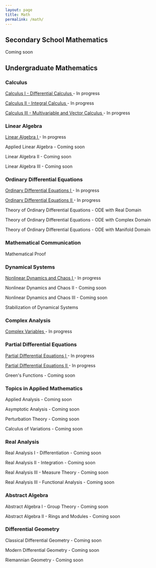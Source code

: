 ```yaml
---
layout: page
title: Math
permalink: /math/
---
```


## Secondary School Mathematics

Coming soon

## Undergraduate Mathematics
### Calculus
<a class="page-link" href="/calculus-I/"> Calculus I - Differential Calculus </a> - In progress

<a class="page-link" href="/calculus-II/"> Calculus II - Integral Calculus </a> - In progress

<a class="page-link" href="/calculus-III/"> Calculus III - Multivariable and Vector Calculus </a> - In progress

### Linear Algebra
<a class="page-link" href="/linear-algebra-I/"> Linear Algebra I </a> - In progress

Applied Linear Algebra - Coming soon
<!--- <a class="page-link" href="/appl-lin-alg/"> Applied Linear Algebra </a> - In progress --->

Linear Algebra II - Coming soon
<!--- <a class="page-link" href="/linear-algebra-II/"> Linear Algebra II </a> - In progress --->

Linear Algebra III - Coming soon
<!--- <a class="page-link" href="/linear-algebra-III/"> Linear Algebra III </a> - In progress --->

### Ordinary Differential Equations
<a class="page-link" href="/ode-I/"> Ordinary Differential Equations I  </a> - In progress

<a class="page-link" href="/ode-II/"> Ordinary Differential Equations II  </a> - In progress

Theory of Ordinary Differential Equations - ODE with Real Domain 
<!--- <a class="page-link" href="/odet-real/"> Theory of Ordinary Differential Equations - ODE with Real Domain </a> - In progress ---> 

Theory of Ordinary Differential Equations - ODE with Complex Domain 
<!--- <a class="page-link" href="/odet-complex/"> Theory of Ordinary Differential Equations - ODE with Complex Domain </a> - In progress ---> 

Theory of Ordinary Differential Equations - ODE with Manifold Domain 
<!--- <a class="page-link" href="/odet-manifold/"> Theory of Ordinary Differential Equations - ODE with Manifold Domain </a> - In progress ---> 

### Mathematical Communication
Mathematical Proof
<!--- <a class="page-link" href="/mathematical-proof/"> Mathematical Proof  </a> - In progress --->

### Dynamical Systems
<a class="page-link" href="/nonlin-dyn-I/"> Nonlinear Dynamics and Chaos I </a> - In progress

Nonlinear Dynamics and Chaos II  - Coming soon
<!--- <a class="page-link" href="/nonlin-dyn-II/"> Nonlinear Dynamics and Chaos II </a> --->

Nonlinear Dynamics and  Chaos III - Coming soon
<!--- <a class="page-link" href="/nonlin-dyn-III/"> Nonlinear Dynamics and Chaos III </a> --->

Stabilization of Dynamical Systems
<!--- <a class="page-link" href="/nonlin-dyn-I/"> Stabilization of Dynamical Systems </a> --->

### Complex Analysis
<a class="page-link" href="/complex-variables/"> Complex Variables </a> - In progress

### Partial Differential Equations
<a class="page-link" href="/pde-I/"> Partial Differential Equations I  </a> - In progress

<a class="page-link" href="/pde-II/"> Partial Differential Equations II  </a> - In progress

Green's Functions - Coming soon
<!--- <a class="page-link" href="/greens-functions/"> Green's Functions </a> - In progress --->

### Topics in Applied Mathematics
Applied Analysis - Coming soon
<!--- <a class="page-link" href="/applied-analysis/"> Applied Analysis </a> - In progress --->

Asymptotic Analysis  - Coming soon
<!--- <a class="page-link" href="/asymptotic-analysis-I/"> Asymptotic Analysis I </a> - In progress --->

Perturbation Theory - Coming soon
<!--- <a class="page-link" href="/asymptotic-analysis-II/"> Asymptotic Analysis II  </a> - In progress --->

Calculus of Variations - Coming soon
<!--- <a class="page-link" href="/variational-calculus/"> Calculus of Variations </a> - In progress --->

### Real Analysis
Real Analysis I - Differentiation - Coming soon
<!--- <a class="page-link" href="/real-analysis-I/"> Real Analysis I </a> - In progress --->

Real Analysis II - Integration - Coming soon
<!--- <a class="page-link" href="/real-analysis-II/"> Real Analysis II </a> - In progress --->

Real Analysis III - Measure Theory - Coming soon
<!--- <a class="page-link" href="/real-analysis-II/"> Real Analysis III </a> - In progress --->

Real Analysis III - Functional Analysis - Coming soon
<!--- <a class="page-link" href="/real-analysis-II/"> Real Analysis III </a> - In progress --->

### Abstract Algebra
Abstract Algebra I - Group Theory - Coming soon
<!--- <a class="page-link" href="/group-theory/"> Group Theory </a> - In progress --->

Abstract Algebra II - Rings and Modules - Coming soon
<!--- <a class="page-link" href="/rings-and-modules/"> Rings and Modules </a> - In progress --->

### Differential Geometry
Classical Differential Geometry - Coming soon
<!--- <a class="page-link" href="/classical-differential-geometry/"> Classical Differential Geometry  </a> - In progress --->

Modern Differential Geometry - Coming soon
<!--- <a class="page-link" href="/modern-differential-geometry/"> Modern Differential Geometry  </a> - In progress --->

Riemannian Geometry - Coming soon
<!--- <a class="page-link" href="/modern-differential-geometry/"> Modern Differential Geometry  </a> - In progress --->

<!---
## Graduate Mathematics

Coming soon
--->
